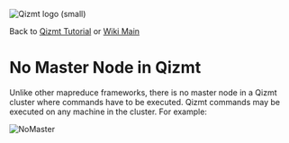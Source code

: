 <a href='Hidden comment: Image:'></a><img src='http://qizmt.googlecode.com/svn/wiki/images/Qizmt_logo_small.png' alt='Qizmt logo (small)' />

Back to <a href='Hidden comment: Link:'></a>[Qizmt Tutorial](MySpaceQizmtTutorial.md) or <a href='Hidden comment: Link:'></a>[Wiki Main](Main.md)



# No Master Node in Qizmt #
Unlike other mapreduce frameworks, there is no master node in a Qizmt cluster where commands have to be executed. Qizmt commands may be executed on any machine in the cluster.  For example:

<a href='Hidden comment: Image:'></a><img src='http://qizmt.googlecode.com/svn/wiki/images/Qizmt_NoMaster.png' alt='NoMaster' />
